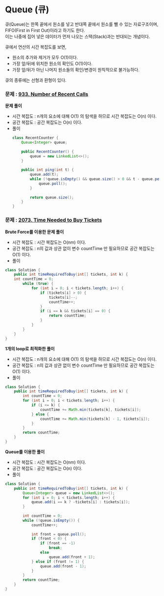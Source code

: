 # Queue (큐)

큐(Queue)는 한쪽 끝에서 원소를 넣고 반대쪽 끝에서 원소를 뺄 수 있는 자료구조이며, FIFO(First in First Out)이라고 하기도 한다.   
이는 나중에 집어 넣은 데이터가 먼저 나오는 스택(Stack)과는 반대되는 개념이다.

큐에서 연산의 시간 복잡도를 보면, 
- 원소의 추가와 제거가 모두 O(1)이다.
- 가장 앞/뒤에 위치한 원소의 확인도 O(1)이다.
- 가장 앞/뒤가 아닌 나머지 원소들의 확인/변경이 원칙적으로 불가능하다.

큐의 종류에는 선형과 환형이 있다.

### 문제 : [933. Number of Recent Calls](https://leetcode.com/problems/number-of-recent-calls/)
**문제 풀이**
- 시간 복잡도 : n개의 요소에 대해 O(1) 의 탐색을 하므로 시간 복잡도는 O(n) 이다.
- 공간 복잡도 : 공간 복잡도는 O(n) 이다.
- 풀이
    ```java
    class RecentCounter {
        Queue<Integer> queue;
        
        public RecentCounter() {
            queue = new LinkedList<>();
        }
        
        public int ping(int t) {
            queue.add(t);
            while (!queue.isEmpty() && queue.size() > 0 && t - queue.peek() > 3000) {
                queue.poll();
            }
            
            return queue.size();
        }
    }
    ```
  
### 문제 : [2073. Time Needed to Buy Tickets](https://leetcode.com/problems/time-needed-to-buy-tickets/)
**Brute Force를 이용한 문제 풀이**
- 시간 복잡도 : 시간 복잡도는 O(nm) 이다.
- 공간 복잡도 : n의 값과 상관 없이 변수 countTime 만 필요하므로 공간 복잡도는 O(1) 이다.
- 풀이
```java
class Solution {
    public int timeRequiredToBuy(int[] tickets, int k) {
    int countTime = 0;
        while (true) {
            for (int i = 0; i < tickets.length; i++) {
                if (tickets[i] > 0) {
                    tickets[i]--;
                    countTime++;
                }
                if (i == k && tickets[i] == 0) {
                    return countTime;
                }
            }
        }
    }
}
```

**1개의 loop로 최적화한 풀이**
- 시간 복잡도 : n개의 요소에 대해 O(1) 의 탐색을 하므로 시간 복잡도는 O(n) 이다.
- 공간 복잡도 : n의 값과 상관 없이 변수 countTime 만 필요하므로 공간 복잡도는 O(1) 이다.
- 풀이
```java
class Solution {
    public int timeRequiredToBuy(int[] tickets, int k) {
        int countTime = 0;
        for (int i = 0; i < tickets.length; i++) {
            if (i <= k) {
                countTime += Math.min(tickets[k], tickets[i]);
            } else {
                countTime += Math.min(tickets[k] - 1, tickets[i]);
            }
        }
        return countTime;
    }
}
```

**Queue를 이용한 풀이**
- 시간 복잡도 : 시간 복잡도는 O(nm) 이다.
- 공간 복잡도 : 공간 복잡도는 O(n) 이다.
- 풀이
```java
class Solution {
    public int timeRequiredToBuy(int[] tickets, int k) {
        Queue<Integer> queue = new LinkedList<>();
        for (int i = 0; i < tickets.length; i++) {
            queue.add(i == k ? -tickets[i] : tickets[i]);
        }
        
        int countTime = 0;
        while (!queue.isEmpty()) {
            countTime++;
            
            int front = queue.poll();
            if (front < 0) {
                if (front == -1)
                    break;
                else
                    queue.add(front + 1);
            } else if (front != 1) {
                queue.add(front - 1);
            }
        }
        return countTime;
    }
}
```